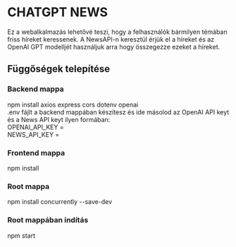 # CHATGPT NEWS
Ez a webalkalmazás lehetővé teszi, hogy a felhasználók bármilyen témában friss híreket keressenek. A NewsAPI-n keresztül érjük el a híreket és az OpenAI GPT modelljét használjuk arra hogy összegezze ezeket a híreket. 
## Függőségek telepítése
### Backend mappa
npm install axios express cors dotenv openai\
.env fájlt a backend mappában készítesz és ide másolod az OpenAI API keyt és a News API keyt ilyen formában:\
OPENAI_API_KEY =\
NEWS_API_KEY =

### Frontend mappa
npm install

### Root mappa
npm install concurrently --save-dev

### Root mappában indítás
npm start


